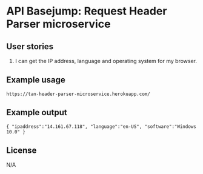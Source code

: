 # API Basejump: Request Header Parser microservice

## User stories

1. I can get the IP address, language and operating system for my browser.

## Example usage

```
https://tan-header-parser-microservice.herokuapp.com/
```

## Example output

```
{ "ipaddress":"14.161.67.118", "language":"en-US", "software":"Windows 10.0" }
```

## License

N/A